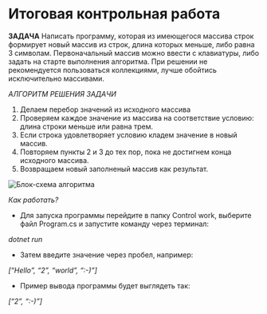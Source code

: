 # Итоговая контрольная работа

**ЗАДАЧА**
Написать программу, которая из имеющегося массива строк формирует новый массив из строк, длина которых меньше, либо равна 3 символам. Первоначальный массив можно ввести с клавиатуры, либо задать на старте выполнения алгоритма. При решении не рекомендуется пользоваться коллекциями, лучше обойтись исключительно массивами.

*АЛГОРИТМ РЕШЕНИЯ ЗАДАЧИ*
1. Делаем перебор значений из исходного массива
2. Проверяем каждое значение из массива на соответствие условию: длина строки меньше или равна трем.
3. Если строка удовлетворяет условию кладем значение в новый массив.
4. Повторяем пункты 2 и 3 до тех пор, пока не достигнем конца исходного массива.
5. Возвращаем новый заполненый массив как результат.

![Блок-схема алгоритма](Blok-shema.jmg)

*Как работать?*
* Для запуска программы перейдите в папку Control work, выберите файл Program.cs и запустите команду через терминал:

_dotnet run_

* Затем введите значение через пробел, например:

_[“Hello”, “2”, “world”, “:-)”]_

* Пример вывода программы будет выглядеть так:

_[“2”, “:-)”]_
